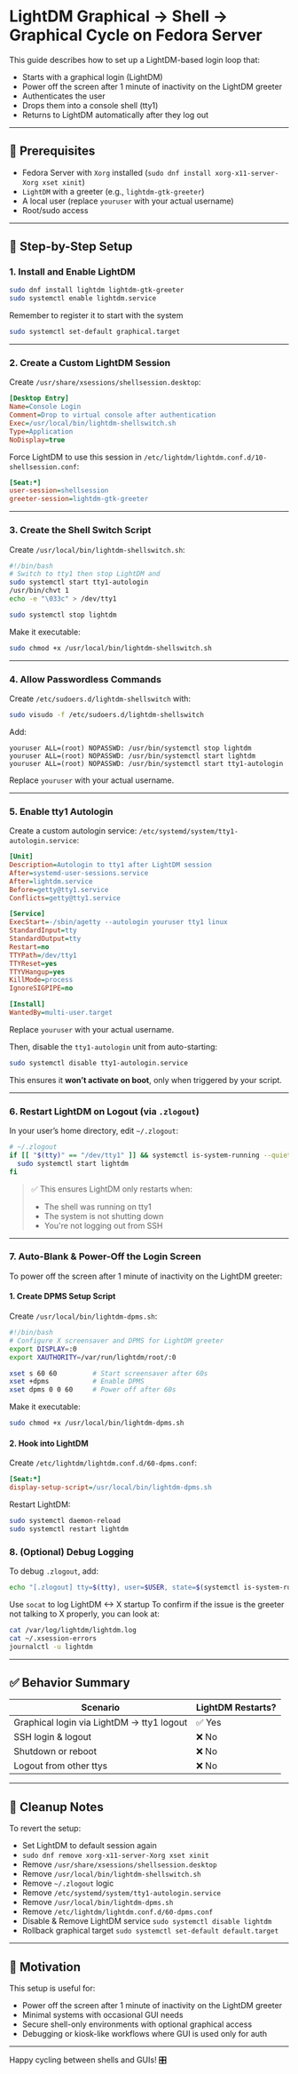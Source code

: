 # LightDM Graphical → Shell → Graphical Cycle on Fedora Server

This guide describes how to set up a LightDM-based login loop that:
- Starts with a graphical login (LightDM)
- Power off the screen after 1 minute of inactivity on the LightDM greeter
- Authenticates the user
- Drops them into a console shell (tty1)
- Returns to LightDM automatically after they log out

---

## 🔧 Prerequisites

- Fedora Server with `Xorg` installed (`sudo dnf install xorg-x11-server-Xorg xset xinit`)
- `LightDM` with a greeter (e.g., `lightdm-gtk-greeter`)
- A local user (replace `youruser` with your actual username)
- Root/sudo access

---

## 🚀 Step-by-Step Setup

### 1. Install and Enable LightDM

```bash
sudo dnf install lightdm lightdm-gtk-greeter
sudo systemctl enable lightdm.service
``` 

Remember to register it to start with the system
```bash
sudo systemctl set-default graphical.target
```

---

### 2. Create a Custom LightDM Session

Create `/usr/share/xsessions/shellsession.desktop`:

```ini
[Desktop Entry]
Name=Console Login
Comment=Drop to virtual console after authentication
Exec=/usr/local/bin/lightdm-shellswitch.sh
Type=Application
NoDisplay=true
```

Force LightDM to use this session in `/etc/lightdm/lightdm.conf.d/10-shellsession.conf`:

```ini
[Seat:*]
user-session=shellsession
greeter-session=lightdm-gtk-greeter
```

---

### 3. Create the Shell Switch Script

Create `/usr/local/bin/lightdm-shellswitch.sh`:

```bash
#!/bin/bash
# Switch to tty1 then stop LightDM and 
sudo systemctl start tty1-autologin
/usr/bin/chvt 1
echo -e "\033c" > /dev/tty1

sudo systemctl stop lightdm
```

Make it executable:

```bash
sudo chmod +x /usr/local/bin/lightdm-shellswitch.sh
```

---

### 4. Allow Passwordless Commands

Create `/etc/sudoers.d/lightdm-shellswitch` with:

```bash
sudo visudo -f /etc/sudoers.d/lightdm-shellswitch
```

Add:

```sudoers
youruser ALL=(root) NOPASSWD: /usr/bin/systemctl stop lightdm
youruser ALL=(root) NOPASSWD: /usr/bin/systemctl start lightdm
youruser ALL=(root) NOPASSWD: /usr/bin/systemctl start tty1-autologin
```

Replace `youruser` with your actual username.

---

### 5. Enable tty1 Autologin

Create a custom autologin service: `/etc/systemd/system/tty1-autologin.service`:

```ini
[Unit]
Description=Autologin to tty1 after LightDM session
After=systemd-user-sessions.service
After=lightdm.service
Before=getty@tty1.service
Conflicts=getty@tty1.service

[Service]
ExecStart=-/sbin/agetty --autologin youruser tty1 linux
StandardInput=tty
StandardOutput=tty
Restart=no
TTYPath=/dev/tty1
TTYReset=yes
TTYVHangup=yes
KillMode=process
IgnoreSIGPIPE=no

[Install]
WantedBy=multi-user.target
```

Replace `youruser` with your actual username.

Then, disable the `tty1-autologin` unit from auto-starting:

```bash
sudo systemctl disable tty1-autologin.service
```
This ensures it **won’t activate on boot**, only when triggered by your script.

---

### 6. Restart LightDM on Logout (via `.zlogout`)

In your user’s home directory, edit `~/.zlogout`:

```zsh
# ~/.zlogout
if [[ "$(tty)" == "/dev/tty1" ]] && systemctl is-system-running --quiet; then
  sudo systemctl start lightdm
fi
```

> ✅ This ensures LightDM only restarts when:
> - The shell was running on tty1
> - The system is not shutting down
> - You're not logging out from SSH

---

### 7. Auto-Blank & Power-Off the Login Screen

To power off the screen after 1 minute of inactivity on the LightDM greeter:

#### 1. Create DPMS Setup Script

Create `/usr/local/bin/lightdm-dpms.sh`:

```bash
#!/bin/bash
# Configure X screensaver and DPMS for LightDM greeter
export DISPLAY=:0
export XAUTHORITY=/var/run/lightdm/root/:0

xset s 60 60         # Start screensaver after 60s
xset +dpms           # Enable DPMS
xset dpms 0 0 60     # Power off after 60s
```

Make it executable:

```bash
sudo chmod +x /usr/local/bin/lightdm-dpms.sh
```

#### 2. Hook into LightDM

Create `/etc/lightdm/lightdm.conf.d/60-dpms.conf`:

```ini
[Seat:*]
display-setup-script=/usr/local/bin/lightdm-dpms.sh
```

Restart LightDM:

```bash
sudo systemctl daemon-reload
sudo systemctl restart lightdm
```

### 8. (Optional) Debug Logging

To debug `.zlogout`, add:

```zsh
echo "[.zlogout] tty=$(tty), user=$USER, state=$(systemctl is-system-running)" >> ~/.zlogout.log
```

Use `socat` to log LightDM <-> X startup
To confirm if the issue is the greeter not talking to X properly, you can look at:

```bash
cat /var/log/lightdm/lightdm.log
cat ~/.xsession-errors
journalctl -u lightdm
```

---

## ✅ Behavior Summary

| Scenario              | LightDM Restarts? |
|-----------------------|-------------------|
| Graphical login via LightDM → tty1 logout | ✅ Yes |
| SSH login & logout    | ❌ No              |
| Shutdown or reboot    | ❌ No              |
| Logout from other ttys| ❌ No              |

---

## 🧼 Cleanup Notes

To revert the setup:
- Set LightDM to default session again
- `sudo dnf remove xorg-x11-server-Xorg xset xinit`
- Remove `/usr/share/xsessions/shellsession.desktop`
- Remove `/usr/local/bin/lightdm-shellswitch.sh`
- Remove `~/.zlogout` logic
- Remove `/etc/systemd/system/tty1-autologin.service`
- Remove `/usr/local/bin/lightdm-dpms.sh`
- Remove `/etc/lightdm/lightdm.conf.d/60-dpms.conf`
- Disable & Remove LightDM service `sudo systemctl disable lightdm`
- Rollback graphical target `sudo systemctl set-default default.target`

---

## 🧠 Motivation

This setup is useful for:
- Power off the screen after 1 minute of inactivity on the LightDM greeter
- Minimal systems with occasional GUI needs
- Secure shell-only environments with optional graphical access
- Debugging or kiosk-like workflows where GUI is used only for auth

---

Happy cycling between shells and GUIs! 🎛️
